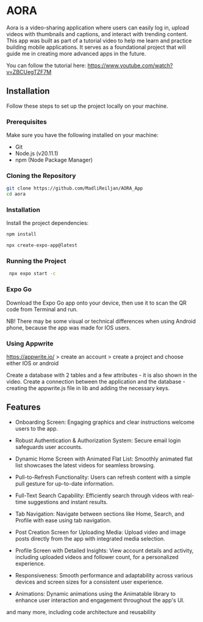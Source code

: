 # AORA

Aora is a video-sharing application where users can easily log in, upload videos with thumbnails and captions, and interact with trending content. 
This app was built as part of a tutorial video to help me learn and practice building mobile applications. It serves as a foundational project that will guide me in creating more advanced apps in the future. 

You can follow the tutorial here: https://www.youtube.com/watch?v=ZBCUegTZF7M

## Installation

Follow these steps to set up the project locally on your machine.

### Prerequisites

Make sure you have the following installed on your machine:

* Git
* Node.js (v20.11.1)
* npm (Node Package Manager)

### Cloning the Repository

```bash
git clone https://github.com/MadliReiljan/AORA_App
cd aora
```
### Installation

Install the project dependencies:

```bash
npm install
```
```bash
npx create-expo-app@latest
```
### Running the Project

```bash
 npx expo start -c
```

### Expo Go

Download the Expo Go app onto your device, then use it to scan the QR code from Terminal and run.

NB! There may be some visual or technical differences when using Android phone, because the app was made for IOS users.

### Using Appwrite

https://appwrite.io/ > create an account > create a project and choose either IOS or android

Create a database with 2 tables and a few attributes - it is also shown in the video. Create a connection between the application and the database - creating the appwrite.js file in lib and adding the necessary keys.



## Features

* Onboarding Screen: Engaging graphics and clear instructions welcome users to the app.

* Robust Authentication & Authorization System: Secure email login safeguards user accounts.

* Dynamic Home Screen with Animated Flat List: Smoothly animated flat list showcases the latest videos for seamless browsing.

* Pull-to-Refresh Functionality: Users can refresh content with a simple pull gesture for up-to-date information.

* Full-Text Search Capability: Efficiently search through videos with real-time suggestions and instant results.

* Tab Navigation: Navigate between sections like Home, Search, and Profile with ease using tab navigation.

* Post Creation Screen for Uploading Media: Upload video and image posts directly from the app with integrated media selection.

* Profile Screen with Detailed Insights: View account details and activity, including uploaded videos and follower count, for a personalized experience.

* Responsiveness: Smooth performance and adaptability across various devices and screen sizes for a consistent user experience.

* Animations: Dynamic animations using the Animatable library to enhance user interaction and engagement throughout the app's UI.

and many more, including code architecture and reusability
